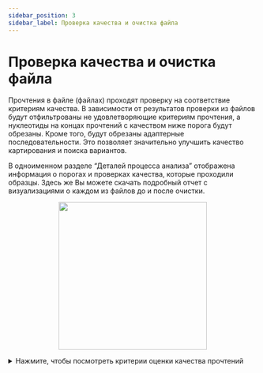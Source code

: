 ```yaml
---
sidebar_position: 3
sidebar_label: Проверка качества и очистка файла
---
```


# Проверка качества и очистка файла

Прочтения в файле (файлах) проходят проверку на соответствие критериям качества. В зависимости от результатов проверки из файлов будут отфильтрованы не удовлетворяющие критериям прочтения, а нуклеотиды на концах прочтений с качеством ниже порога будут обрезаны. Кроме того, будут обрезаны адаптерные последовательности. Это позволяет значительно улучшить качество картирования и поиска вариантов.

В одноименном разделе “Деталей процесса анализа” отображена информация о порогах и проверках качества, которые проходили образцы. Здесь же Вы можете скачать подробный отчет с визуализациями о каждом из файлов до и после очистки.

<p align="center">
<img src={require('/img/rus/20-quality-control-report.png').default} width="300"/>
</p>

<details>
<summary>Нажмите, чтобы посмотреть критерии оценки качества прочтений</summary>

#### Критерии оценки качества прочтений

<table>
  <tr>
   <td>Метрика
   </td>
   <td>Описание
   </td>
   <td>Порог
   </td>
  </tr>
  <tr>
   <td>Total sequences
   </td>
   <td>Число прочтений
   </td>
   <td>>200 000
   </td>
  </tr>
  <tr>
   <td>Length distribution
   </td>
   <td>Распределение длин прочтений
   </td>
   <td>Коротких прочтений менее 25%. Длина короткого прочтения ≤ 20
   </td>
  </tr>
  <tr>
   <td>Tiles sequence quality
   </td>
   <td>Качество тайлов
   </td>
   <td>Количество плохих ячеек в тайле с максимальным отклонением 1,165 менее 7
   </td>
  </tr>
  <tr>
   <td>First base sequence quality
   </td>
   <td>Качество начальных нуклеотидов
   </td>
   <td>10% наименее качественных начальных нуклеотидов (3 нуклеотида) имеют качество > 20
   </td>
  </tr>
  <tr>
   <td>Middle base sequence quality
   </td>
   <td>Качество средних нуклеотидов
   </td>
   <td>10% наименее качественных средних нуклеотидов имеют качество > 20
   </td>
  </tr>
  <tr>
   <td>Last base sequence quality
   </td>
   <td>Качество конечных нуклеотидов
   </td>
   <td>10% наименее качественных конечных нуклеотидов (3 нуклеотида) имеют качество > 20
   </td>
  </tr>
  <tr>
   <td>Overrepresented sequences
   </td>
   <td>Перепредставленные последовательности
   </td>
   <td>Процент перепредставленных последовательностей менее 1%
   </td>
  </tr>
  <tr>
   <td>Adapter contaminated
   </td>
   <td>Контаминация адаптерными последовательностями
   </td>
   <td>Не более 1% контаминированных последовательностей
   </td>
  </tr>
  <tr>
   <td>Base N content
   </td>
   <td>Количество N среди нуклеотидов
   </td>
   <td>Не более 20% N среди нуклеотидов
   </td>
  </tr>
  <tr>
   <td>GC content
   </td>
   <td>Содержание GC
   </td>
   <td>Наличие одного пика GC
   </td>
  </tr>
  <tr>
   <td>Base sequence content
   </td>
   <td>Соотношение AT/GC
   </td>
   <td>Средняя разница AT менее 1%, максимальная разница менее 20%, средняя разница GC менее 1%, максимальная разница GC менее 20%
   </td>
  </tr>
</table>

</details>
